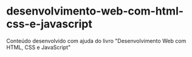 # desenvolvimento-web-com-html-css-e-javascript
 Conteúdo desenvolvido com ajuda do livro "Desenvolvimento Web com HTML, CSS e JavaScript"
